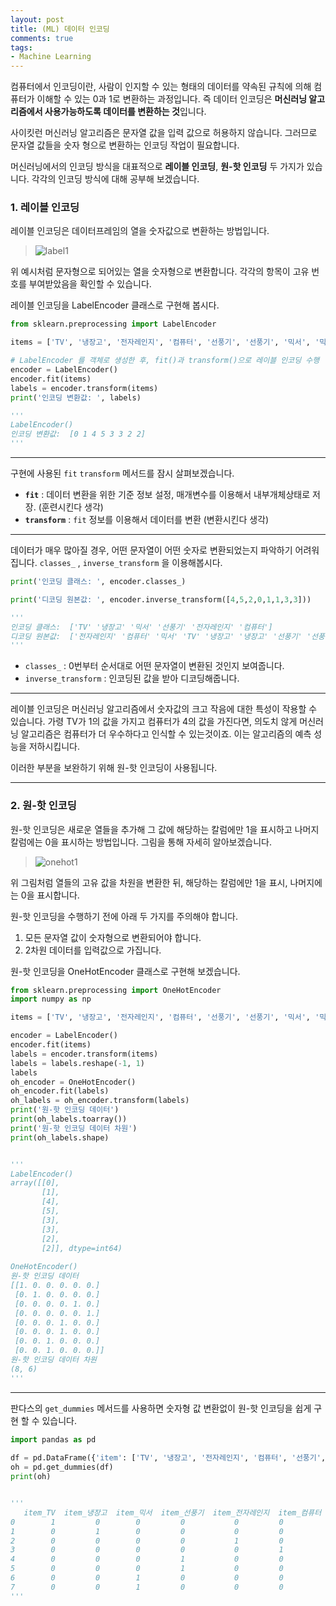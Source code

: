 ```yaml
---
layout: post
title: (ML) 데이터 인코딩
comments: true
tags:
- Machine Learning
---
```




컴퓨터에서 인코딩이란, 사람이 인지할 수 있는 형태의 데이터를 약속된 규칙에 의해 컴퓨터가 이해할 수 있는 0과 1로 변환하는 과정입니다. 즉 데이터 인코딩은 **머신러닝 알고리즘에서 사용가능하도록 데이터를 변환하는 것**입니다.



사이킷런 머신러닝 알고리즘은 문자열 값을 입력 값으로 허용하지 않습니다. 그러므로 문자열 값들을 숫자 형으로 변환하는 인코딩 작업이 필요합니다. 

머신러닝에서의 인코딩 방식을 대표적으로 **레이블 인코딩**, **원-핫 인코딩** 두 가지가 있습니다. 각각의 인코딩 방식에 대해 공부해 보겠습니다.



### 1. 레이블 인코딩



레이블 인코딩은 데이터프레임의 열을 숫자값으로 변환하는 방법입니다. 

>![label1](https://blog.kakaocdn.net/dn/bq4BHc/btqInrO6SRM/gnYIpT5tF2WvBeIK30XsT1/img.png)

위 예시처럼 문자형으로 되어있는 열을 숫자형으로 변환합니다. 각각의 항목이 고유 번호를 부여받았음을 확인할 수 있습니다.

레이블 인코딩을 LabelEncoder 클래스로 구현해 봅시다.

```python
from sklearn.preprocessing import LabelEncoder

items = ['TV', '냉장고', '전자레인지', '컴퓨터', '선풍기', '선풍기', '믹서', '믹서']

# LabelEncoder 를 객체로 생성한 후, fit()과 transform()으로 레이블 인코딩 수행
encoder = LabelEncoder()
encoder.fit(items)
labels = encoder.transform(items)
print('인코딩 변환값: ', labels)

'''
LabelEncoder()
인코딩 변환값:  [0 1 4 5 3 3 2 2]
'''
```

---



구현에 사용된 `fit`  `transform`  메서드를 잠시 살펴보겠습니다.



* **`fit`** : 데이터 변환을 위한 기준 정보 설정, 매개변수를 이용해서 내부개체상태로 저장. (훈련시킨다 생각)
* **`transform`** : `fit` 정보를 이용해서 데이터를 변환 (변환시킨다 생각)

---



데이터가 매우 많아질 경우, 어떤 문자열이 어떤 숫자로 변환되었는지 파악하기 어려워 집니다. `classes_` , `inverse_transform` 을 이용해봅시다.

```python
print('인코딩 클래스: ', encoder.classes_)

print('디코딩 원본값: ', encoder.inverse_transform([4,5,2,0,1,1,3,3]))

'''
인코딩 클래스:  ['TV' '냉장고' '믹서' '선풍기' '전자레인지' '컴퓨터']
디코딩 원본값:  ['전자레인지' '컴퓨터' '믹서' 'TV' '냉장고' '냉장고' '선풍기' '선풍기']
'''
```



* `classes_` : 0번부터 순서대로 어떤 문자열이 변환된 것인지 보여줍니다.
* `inverse_transform` : 인코딩된 값을 받아 디코딩해줍니다.

---



레이블 인코딩은 머신러닝 알고리즘에서 숫자값의 크고 작음에 대한 특성이 작용할 수 있습니다. 가령 TV가 1의 값을 가지고 컴퓨터가 4의 값을 가진다면, 의도치 않게 머신러닝 알고리즘은 컴퓨터가 더 우수하다고 인식할 수 있는것이죠. 이는 알고리즘의 예측 성능을 저하시킵니다. 

이러한 부분을 보완하기 위해 원-핫 인코딩이 사용됩니다. 

---



### 2. 원-핫 인코딩



원-핫 인코딩은 새로운 열들을 추가해 그 값에 해당하는 칼럼에만 1을 표시하고 나머지 칼럼에는 0을 표시하는 방법입니다. 그림을 통해 자세히 알아보겠습니다.

>![onehot1](https://img1.daumcdn.net/thumb/R1280x0/?scode=mtistory2&fname=https%3A%2F%2Fblog.kakaocdn.net%2Fdn%2FQUtCQ%2FbtqIqYyOJMv%2FJQuQzB7RSFFnCGa0ktA271%2Fimg.png)

위 그림처럼 열들의 고유 값을 차원을 변환한 뒤, 해당하는 칼럼에만 1을 표시, 나머지에는 0을 표시합니다.



원-핫 인코딩을 수행하기 전에 아래 두 가지를 주의해야 합니다.

1. 모든 문자열 값이 숫자형으로 변환되어야 합니다.
2. 2차원 데이터를 입력값으로 가집니다.



원-핫 인코딩을 OneHotEncoder 클래스로 구현해 보겠습니다. 

```python
from sklearn.preprocessing import OneHotEncoder
import numpy as np

items = ['TV', '냉장고', '전자레인지', '컴퓨터', '선풍기', '선풍기', '믹서', '믹서']

encoder = LabelEncoder()
encoder.fit(items)
labels = encoder.transform(items)
labels = labels.reshape(-1, 1)
labels
oh_encoder = OneHotEncoder()
oh_encoder.fit(labels)
oh_labels = oh_encoder.transform(labels)
print('원-핫 인코딩 데이터')
print(oh_labels.toarray())
print('원-핫 인코딩 데이터 차원')
print(oh_labels.shape)


'''
LabelEncoder()
array([[0],
       [1],
       [4],
       [5],
       [3],
       [3],
       [2],
       [2]], dtype=int64)
       
OneHotEncoder()
원-핫 인코딩 데이터
[[1. 0. 0. 0. 0. 0.]
 [0. 1. 0. 0. 0. 0.]
 [0. 0. 0. 0. 1. 0.]
 [0. 0. 0. 0. 0. 1.]
 [0. 0. 0. 1. 0. 0.]
 [0. 0. 0. 1. 0. 0.]
 [0. 0. 1. 0. 0. 0.]
 [0. 0. 1. 0. 0. 0.]]
원-핫 인코딩 데이터 차원
(8, 6)
'''
```

---



판다스의 `get_dummies` 메서드를 사용하면 숫자형 값 변환없이 원-핫 인코딩을 쉽게 구현 할 수 있습니다. 



```python
import pandas as pd
​
df = pd.DataFrame({'item': ['TV', '냉장고', '전자레인지', '컴퓨터', '선풍기', '선풍기', '믹서', '믹서']})
oh = pd.get_dummies(df)
print(oh)


'''
   item_TV  item_냉장고  item_믹서  item_선풍기  item_전자레인지  item_컴퓨터
0        1         0        0         0           0         0
1        0         1        0         0           0         0
2        0         0        0         0           1         0
3        0         0        0         0           0         1
4        0         0        0         1           0         0
5        0         0        0         1           0         0
6        0         0        1         0           0         0
7        0         0        1         0           0         0
'''
```

